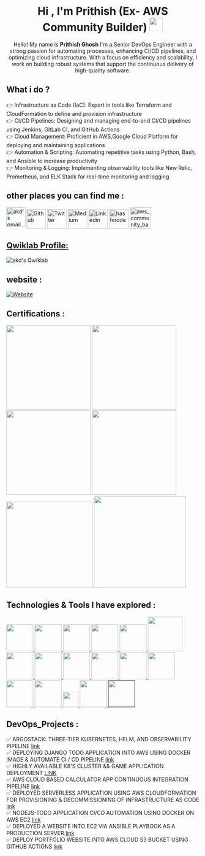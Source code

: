 <h1 align="center">Hi , I'm Prithish (Ex- AWS Community Builder) <img src="https://media.giphy.com/media/hvRJCLFzcasrR4ia7z/giphy.gif" width="35"></h1>

<p align="center" >
    Hello! My name is <b>Prithish Ghosh</b> I'm a Senior DevOps Engineer with a strong passion for automating processes, enhancing CI/CD pipelines, and optimizing cloud infrastructure. With a focus on efficiency and scalability, I work on building robust systems that support the continuous delivery of high-quality software.
  <br/>
</p>

What i do ?
-------------

:point_right: Infrastructure as Code (IaC): Expert in tools like Terraform and CloudFormation to define and provision infrastructure <br>
:point_right: CI/CD Pipelines: Designing and managing end-to-end CI/CD pipelines using Jenkins, GitLab CI, and GitHub Actions <br>
:point_right: Cloud Management: Proficient in AWS,Google Cloud Platform for deploying and maintaining applications <br>
:point_right: Automation & Scripting: Automating repetitive tasks using Python, Bash, and Ansible to increase productivity <br>
:point_right: Monitoring & Logging: Implementing observability tools like New Relic, Prometheus, and ELK Stack for real-time monitoring and logging

other places you can find me :
-------------------------------

<p>
<a href="https://github.com/imprithwishghosh" target="_blank">
<img alt="Github" src="https://www.vectorlogo.zone/logos/github/github-ar21.svg" height="50" /></a>
<a href="https://twitter.com/PrithishGhosh5" target="_blank"><img alt="Twitter" src="https://www.vectorlogo.zone/logos/twitter/twitter-ar21.svg" height="50" /></a> 
<a href="https://medium.com/@prithishghosh" target="_blank"><img alt="Medium" src="https://www.vectorlogo.zone/logos/medium/medium-ar21.svg" height="50" /></a>
<a href="mailto:prithishghosh619@gmail.com">
<img align="left" alt="akd's gmail" src="https://www.vectorlogo.zone/logos/gmail/gmail-ar21.svg" height="50" /></a>
<a href="https://www.linkedin.com/in/prithish-ghosh-097207163/" target="_blank">
<img alt ="Linkedin" src="https://www.vectorlogo.zone/logos/linkedin/linkedin-ar21.svg" height="50" /></a>
<a href="https://www.prithg.hashnode.dev" target="_blank">
<img alt ="hashnode" src="https://www.vectorlogo.zone/logos/hashnode/hashnode-ar21.svg" height="50" /></a>

<a href="aws_community_builder_directory" src="https://aws.amazon.com/developer/community/community-builders/community-builders-directory/?cb-cards.sort-by=item.additionalFields.cbName&cb-cards.sort-order=asc&awsf.builder-category=*all&awsf.location=*all&awsf.year=*all&cb-cards.q=Prithish&cb-cards.q_operator=AND">    
<img alt = "aws_community_badge" src="https://d2908q01vomqb2.cloudfront.net/da4b9237bacccdf19c0760cab7aec4a8359010b0/2020/07/23/blog-thumbnail-AWS-Community-Builders.png" height="55">
</p>

Qwiklab Profile: 
----------------

<p>

  <a href="https://www.qwiklabs.com/public_profiles/78282992-f53a-4ae3-aae8-c594e566f6cf">
<img align="left" alt="akd's Qwiklab" src="https://img.shields.io/badge/Qwiklabs-F5CD0E?style=for-the-badge&logo=Qwiklabs&logoColor=black" /></a>
</p>
<br/>

website :
---------

[![Website](https://www.vectorlogo.zone/logos/webflow/webflow-ar21.svg)](https://imprithishg.netlify.app/)<br/>

Certifications :
---------------
<p align="left">
  <img src="https://brm-workforce.oracle.com/pdf/certview/images/OCIF2023CA.png" height="220">
  <img src="https://api.accredible.com/v1/frontend/credential_website_embed_image/badge/113936750" height="220">
  <img src="https://api.accredible.com/v1/frontend/credential_website_embed_image/badge/114402681" height="220">
  <img src="https://api.accredible.com/v1/frontend/credential_website_embed_image/badge/114418164" height="220">
  <img src="https://images.credly.com/size/680x680/images/024d0122-724d-4c5a-bd83-cfe3c4b7a073/image.png" height="225">
  <img src="https://cc.sj-cdn.net/instructor/2k8whscfleard-harness-university/courses/31zux4a3hd3v9/promo-image.1750959659.png" height="240">
</p>



Technologies & Tools I have explored :
--------------------------------------

<a href="https://www.linux.org/" target="_blanfalse" />
    <img src="https://www.vectorlogo.zone/logos/linux/linux-icon.svg"  height="70" />
  </a>
   <a href="https://aws.amazon.com/" target="_blank" >
    <img src="https://www.vectorlogo.zone/logos/amazon_aws/amazon_aws-icon.svg"  height="70" />
  </a>
  <a href="https://www.docker.com/" target="_blank" >
    <img src="https://raw.githubusercontent.com/itsksaurabh/itsksaurabh/master/assets/docker.gif"  height="70" /> 
  </a>
  <a href="https://kubernetes.io/" target="_blank" >
    <img src="https://raw.githubusercontent.com/itsksaurabh/itsksaurabh/master/assets/k8s.gif"  height="70" />
  </a>
  <a href="https://docs.gitlab.com/ee/ci/" target="_blank" >
    <img src="https://raw.githubusercontent.com/itsksaurabh/itsksaurabh/master/assets/cicd.gif"  height="70" />
  </a>
  <a href="https://www.terraform.io/" target="_blank" >
    <img src="https://raw.githubusercontent.com/itsksaurabh/itsksaurabh/master/assets/terraform.gif" width="90" />
  </a>
  
   </a>
    <a href="https://www.jenkins.io/" target="_blank" >
    <img src="https://raw.githubusercontent.com/DARK-art108/ItsRitesh/master/assets/ll.png" height="70" />
  </a>
  <a href="https://www.ansible.com/" target="_blank" >
    <img src="https://www.vectorlogo.zone/logos/ansible/ansible-icon.svg"  height="70" />
  </a>
 </a>
    <a href="https://pages.github.com/?(null)" target="_blank" >
   <img src="https://media.giphy.com/media/kH1DBkPNyZPOk0BxrM/giphy.gif" width="70" />
  </a>
 </a>
  <a href="https://code.visualstudio.com/" target="_blank" >
    <img src="https://i.giphy.com/media/IdyAQJVN2kVPNUrojM/200.webp"  height="70" /> 
  </a>
  <a href="https://grafana.com/" target="_blank" >
    <img src="https://raw.githubusercontent.com/itsksaurabh/itsksaurabh/master/assets/grafana.gif" height="70" />
  </a>
  <a href="https://prometheus.io/" target="_blank" >
    <img src="https://raw.githubusercontent.com/itsksaurabh/itsksaurabh/master/assets/prometheus.gif" height="70" />
  </a>
  <a href="https://seeklogo.com/vector-logo/428028/github-actions/" target="_blank">
  <img src ="https://seeklogo.com/images/G/github-actions-logo-031704BDC6-seeklogo.com.png" height= "70" />
  </a>

  <a href="https://www.datadoghq.com" target="_blank" >
  <img src="https://www.vectorlogo.zone/logos/datadoghq/datadoghq-ar21.svg" height= "70" />
  </a>

  <a href="https://buildkite.com/" target="_blank" >
  <img src="https://seeklogo.com/images/B/buildkite-logo-3D14F9856C-seeklogo.com.png" height="40" />
  </a>

  
  <a href="https://cloud.google.com/" target="_blank" >
  <img src="https://seeklogo.com/images/G/google-cloud-logo-ADE788217F-seeklogo.com.png" height="70" />
  </a>


  <a href="" target="_blank" >
  <img src="https://th.bing.com/th/id/OIP.ZL-IbbGSS0WM-EH7FYSEJwAAAA?rs=1&pid=ImgDetMain" height="70" />
  </a>
 
DevOps_Projects : 
-----------------
✅ ARGOSTACK: THREE-TIER KUBERNETES, HELM, AND OBSERVABILITY PIPELINE [link](https://prithg.hashnode.dev/argostack-three-tier-kubernetes-helm-and-observability-pipeline) <br>
✅ DEPLOYING DJANGO TODO APPLICATION INTO AWS USING DOCKER IMAGE & AUTOMATE CI / CD PIPELINE [link](https://github.com/imprithwishghosh/resume/blob/master/Devops%20Project%201%20_.pdf) <br>
✅ HIGHLY AVAILABLE K8'S CLUSTER && GAME APPLICATION DEPLOYMENT 
[LINK](https://github.com/imprithwishghosh/Highly-Available-k8-s-cluster-/blob/master/Highly%20Available%20K8%E2%80%99s%20clusters%20and%20Game%20Application%20Deployment.pdf) <br>
✅ AWS CLOUD BASED CALCULATOR APP CONTINUOUS INTEGRATION PIPELINE [link](https://docs.google.com/document/d/1uvZAfrHwcBjAoOpFj5w71xMXf_VEp321tnoTon72gac/edit?usp=sharing) <br>
✅ DEPLOYED SERVERLESS APPLICATION USING AWS CLOUDFORMATION FOR PROVISIONING & DECOMMISSIONING OF INFRASTRUCTURE AS CODE  [link](https://docs.google.com/document/d/1G4wnbDoAf66s5_HxrnoCAjkV16QNKO31/edit?usp=sharing&ouid=101726868205112966296&rtpof=true&sd=true) <br>
✅ NODEJS-TODO APPLICATION CI/CD AUTOMATION USING DOCKER ON AWS EC2 [link]() <br>
✅ DEPLOYED A WEBSITE INTO EC2 VIA ANSIBLE PLAYBOOK AS A PRODUCTION SERVER.[link](https://prithg.hashnode.dev/deploy-website-into-ec2-via-ansible-playbook-as-a-production-server) <br>
✅ DEPLOY PORTFOLIO WEBSITE INTO AWS CLOUD S3 BUCKET USING GITHUB ACTIONS [link](https://prithg.hashnode.dev/deploy-portfolio-website-into-aws-s3-bucket)

